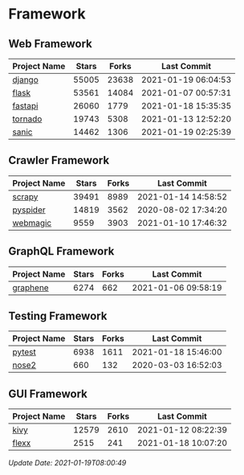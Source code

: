 # Framework

## Web Framework
| Project Name | Stars | Forks | Last Commit |
| ------------ | ----- | ----- | ----------- |
| [django](https://github.com/django/django) | 55005 | 23638 | 2021-01-19 06:04:53 |
| [flask](https://github.com/pallets/flask) | 53561 | 14084 | 2021-01-07 00:57:31 |
| [fastapi](https://github.com/tiangolo/fastapi) | 26060 | 1779 | 2021-01-18 15:35:35 |
| [tornado](https://github.com/tornadoweb/tornado) | 19743 | 5308 | 2021-01-13 12:52:20 |
| [sanic](https://github.com/sanic-org/sanic) | 14462 | 1306 | 2021-01-19 02:25:39 |

## Crawler Framework
| Project Name | Stars | Forks | Last Commit |
| ------------ | ----- | ----- | ----------- |
| [scrapy](https://github.com/scrapy/scrapy) | 39491 | 8989 | 2021-01-14 14:58:52 |
| [pyspider](https://github.com/binux/pyspider) | 14819 | 3562 | 2020-08-02 17:34:20 |
| [webmagic](https://github.com/code4craft/webmagic) | 9559 | 3903 | 2021-01-10 17:46:32 |

## GraphQL Framework
| Project Name | Stars | Forks | Last Commit |
| ------------ | ----- | ----- | ----------- |
| [graphene](https://github.com/graphql-python/graphene) | 6274 | 662 | 2021-01-06 09:58:19 |

## Testing Framework
| Project Name | Stars | Forks | Last Commit |
| ------------ | ----- | ----- | ----------- |
| [pytest](https://github.com/pytest-dev/pytest) | 6938 | 1611 | 2021-01-18 15:46:00 |
| [nose2](https://github.com/nose-devs/nose2) | 660 | 132 | 2020-03-03 16:52:03 |

## GUI Framework
| Project Name | Stars | Forks | Last Commit |
| ------------ | ----- | ----- | ----------- |
| [kivy](https://github.com/kivy/kivy) | 12579 | 2610 | 2021-01-12 08:22:39 |
| [flexx](https://github.com/flexxui/flexx) | 2515 | 241 | 2021-01-18 10:07:20 |

*Update Date: 2021-01-19T08:00:49*